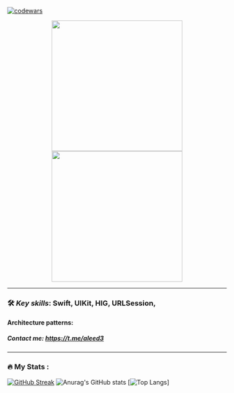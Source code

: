 
[![codewars](https://www.codewars.com/users/aleed12/badges/small)](https://www.codewars.com/users/aleed12) 

<div id="header" align="center">
  <img src="https://media.giphy.com/media/fVPR3NSqLjVQFEPmP8/giphy.gif" width="300"/>
</div>

<div id="header" align="center">
  <img src="https://media.giphy.com/media/cPyiJw5NsCXhhRELdf/giphy.gif" width="300"/>
</div>

***

### :hammer_and_wrench: _Key skills_: Swift, UIKit, HIG, URLSession,
#### Architecture patterns: 
##### Contact me: https://t.me/aleed3
---

### :fire: My Stats :
[![GitHub Streak](http://github-readme-streak-stats.herokuapp.com?user=aleed4&theme=dark&locale=ru)](https://git.io/streak-stats)
![Anurag's GitHub stats](https://github-readme-stats.vercel.app/api?username=aleed4&show_icons=true&theme=dark)
[![Top Langs](https://github-readme-stats.vercel.app/api/top-langs/?username=aleed4&layout=compact&theme=dark)]

